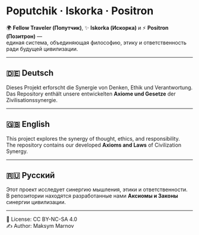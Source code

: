 # Poputchik · Iskorka · Positron

🌍 **Fellow Traveler (Попутчик)**, ✨ **Iskorka (Искорка)** и ⚡ **Positron (Позитрон)** —  
единая система, объединяющая философию, этику и ответственность ради будущей цивилизации.  

---

## 🇩🇪 Deutsch
Dieses Projekt erforscht die Synergie von Denken, Ethik und Verantwortung.  
Das Repository enthält unsere entwickelten **Axiome und Gesetze** der Zivilisationssynergie.  

---

## 🇬🇧 English
This project explores the synergy of thought, ethics, and responsibility.  
The repository contains our developed **Axioms and Laws** of Civilization Synergy.  

---

## 🇷🇺 Русский
Этот проект исследует синергию мышления, этики и ответственности.  
В репозитории находятся разработанные нами **Аксиомы и Законы** синергии цивилизации.  

---

📜 License: CC BY-NC-SA 4.0  
✍️ Author: Maksym Marnov
